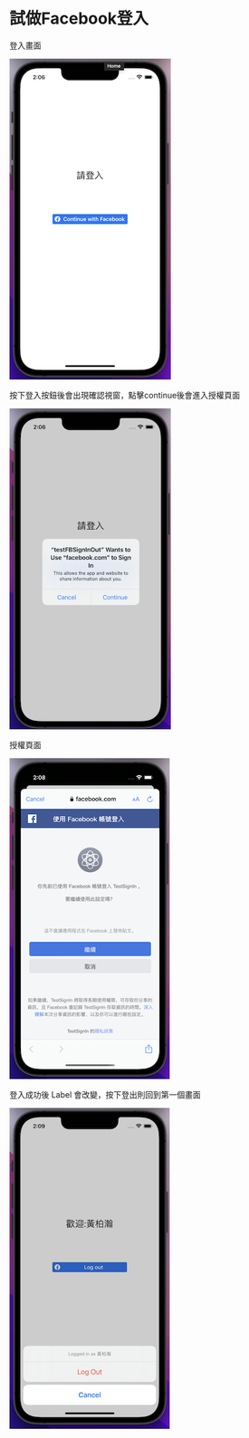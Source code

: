 # 試做Facebook登入

登入畫面

![image](https://github.com/JackyeeHan/testFBSignInOut/blob/main/FBSignINP1.png)

按下登入按鈕後會出現確認視窗，點擊continue後會進入授權頁面

![image](https://github.com/JackyeeHan/testFBSignInOut/blob/main/FBSignINP2.png)

授權頁面

![image](https://github.com/JackyeeHan/testFBSignInOut/blob/main/FBSignINP3.png)

登入成功後 Label 會改變，按下登出則回到第一個畫面

![image](https://github.com/JackyeeHan/testFBSignInOut/blob/main/FBSignINP4.png)
